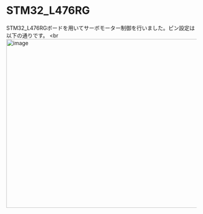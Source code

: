 # STM32_L476RG
STM32_L476RGボードを用いてサーボモーター制御を行いました。ピン設定は以下の通りです。
<br
<img width="509" height="448" alt="image" src="https://github.com/user-attachments/assets/c367d2b7-a0d2-40c5-a201-e399f057627f" />
>
